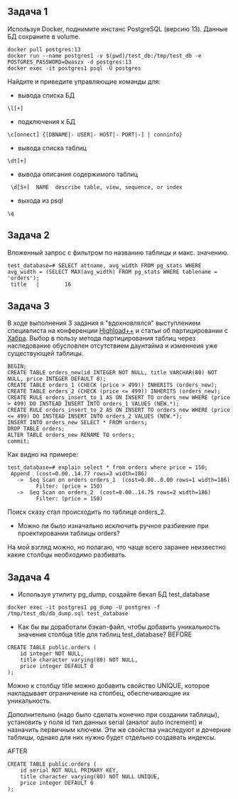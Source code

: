 ## Задача 1

Используя Docker, поднимите инстанс PostgreSQL (версию 13). Данные БД сохраните в volume.

```ignorelang
docker pull postgres:13
docker run --name postgres1 -v $(pwd)/test_db:/tmp/test_db -e POSTGRES_PASSWORD=Qwaszx -d postgres:13
docker exec -it postgres1 psql -U postgres
```

Найдите и приведите управляющие команды для:

* вывода списка БД
```ignorelang
\l[+]
```
* подключения к БД
```ignorelang
\c[onnect] {[DBNAME|- USER|- HOST|- PORT|-] | conninfo}
```
* вывода списка таблиц
```ignorelang
\dt[+]
```
* вывода описания содержимого таблиц
```ignorelang
 \d[S+]  NAME  describe table, view, sequence, or index
```
* выхода из psql
```ignorelang
\q
```

## Задача 2

Вложенный запрос с фильтром по названию таблицы и макс. значению.
```ignorelang
test_database=# SELECT attname, avg_width FROM pg_stats WHERE avg_width = (SELECT MAX(avg_width) FROM pg_stats WHERE tablename = 'orders');
 title   |        16
```

## Задача 3

В ходе выполнения 3 задания я "вдохновлялся" выступлением специалиста на конференции [Highload++](https://habr.com/ru/companies/oleg-bunin/articles/309330/) и статьи об партицировании с [Хабра](https://habr.com/ru/companies/skyeng/articles/583222/). Выбор в пользу метода
партицирования таблиц через наследование обусловлен отсутствием даунтайма и изменнеия уже существующей таблицы.


```ignorelang
BEGIN;
CREATE TABLE orders_new(id INTEGER NOT NULL, title VARCHAR(80) NOT NULL, price INTEGER DEFAULT 0);
CREATE TABLE orders_1 (CHECK (price > 499)) INHERITS (orders_new);
CREATE TABLE orders_2 (CHECK (price <= 499)) INHERITS (orders_new);
CREATE RULE orders_insert_to_1 AS ON INSERT TO orders_new WHERE (price > 499) DO INSTEAD INSERT INTO orders_1 VALUES (NEW.*);
CREATE RULE orders_insert_to_2 AS ON INSERT TO orders_new WHERE (price <= 499) DO INSTEAD INSERT INTO orders_2 VALUES (NEW.*);
INSERT INTO orders_new SELECT * FROM orders;
DROP TABLE orders;
ALTER TABLE orders_new RENAME TO orders;
commit;
```

Как видно на примере:
```ignorelang
test_database=# explain select * from orders where price = 150;
 Append  (cost=0.00..14.77 rows=3 width=186)
   ->  Seq Scan on orders orders_1  (cost=0.00..0.00 rows=1 width=186)
         Filter: (price = 150)
   ->  Seq Scan on orders_2  (cost=0.00..14.75 rows=2 width=186)
         Filter: (price = 150)
```
Поиск сказу стал происходить по таблице orders_2.

* Можно ли было изначально исключить ручное разбиение при проектировании таблицы orders?

На мой взгляд можно, но полагаю, что чаще всего заранее неизвестно какие столбцы необходимо разбивать.

## Задача 4

* Используя утилиту pg_dump, создайте бекап БД test_database

```ignorelang
docker exec -it postgres1 pg_dump -U postgres -f /tmp/test_db/db_dump.sql test_database
```
* Как бы вы доработали бэкап-файл, чтобы добавить уникальность значения столбца title для таблиц test_database?
BEFORE
```ignorelang
CREATE TABLE public.orders (
    id integer NOT NULL,
    title character varying(80) NOT NULL,
    price integer DEFAULT 0
);
```

Можно к столбцу title можно добавить свойство UNIQUE, которое накладывает ограничение на столбец, обеспечивающие их уникальность.

Дополнительно (надо было сделать конечно при создании таблицы), установить у поля
id тип данных serial (аналог auto increment) и назначить первичным ключем. Эти же свойства унаследуют и дочерние таблицы, однако для них нужно будет отдельно создавать индексы.


AFTER
```ignorelang
CREATE TABLE public.orders (
    id serial NOT NULL PRIMARY KEY,
    title character varying(80) NOT NULL UNIQUE,
    price integer DEFAULT 0
);

```